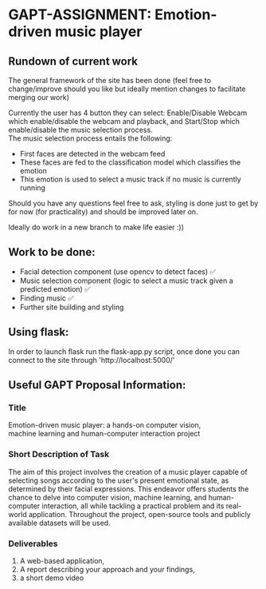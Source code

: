 # GAPT-ASSIGNMENT: Emotion-driven music player

## Rundown of current work

The general framework of the site has been done (feel free to change/improve should you like but ideally mention changes to facilitate merging our work)

Currently the user has 4 button they can select:
Enable/Disable Webcam which enable/disable the webcam and playback, and Start/Stop which enable/disable the music selection process.  
The music selection process entails the following:  
- First faces are detected in the webcam feed
- These faces are fed to the classification model which classifies the emotion
- This emotion is used to select a music track if no music is currently running  

Should you have any questions feel free to ask, styling is done just to get by for now (for practicality) and should be improved later on.

Ideally do work in a new branch to make life easier :))

## Work to be done:
- Facial detection component (use opencv to detect faces) ✅
- Music selection component (logic to select a music track given a predicted emotion) ✅
- Finding music ✅
- Further site building and styling

## Using flask:
In order to launch flask run the flask-app.py script, once done you can connect to the site through 'http://localhost:5000/'


## Useful GAPT Proposal Information:
### Title
Emotion-driven music player: a hands-on computer vision,  
machine learning and human-computer interaction project
 
### Short Description of Task
The aim of this project involves the creation of a music 
player capable of selecting songs according to the user's present emotional state, as 
determined by their facial expressions. This endeavor offers students the chance to 
delve into computer vision, machine learning, and human-computer interaction, all 
while tackling a practical problem and its real-world application. Throughout the 
project, open-source tools and publicly available datasets will be used. 
 
### Deliverables
1) A web-based application,  
2) A report describing your approach and your findings,  
3) a short demo video
 
